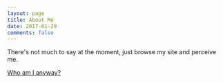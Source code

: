 ```yaml
---
layout: page
title: About Me
date: 2017-01-29
comments: false
---
```

    
There's not much to say at the moment,
just browse my site and perceive me.

[Who am I anyway?](/refleksi)
